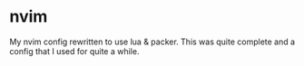 # nvim

My nvim config rewritten to use lua & packer. This was quite complete and a config that I used for quite a while.
